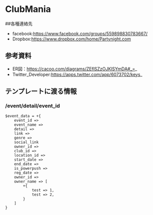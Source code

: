 ClubMania
=========

##各種連絡先
* facebook:https://www.facebook.com/groups/559898830783667/
* Dropbox:https://www.dropbox.com/home/Partynight.com

## 参考資料
* ER図：https://cacoo.com/diagrams/ZEflSZzOJKlSYmDA#_=_
* Twitter_Developer:https://apps.twitter.com/app/6073702/keys_

## テンプレートに渡る情報

### /event/detail/event_id
```
$event_data = +{
    event_id => 
    event_name => 
    detail =>
    link => 
    genre =>
    social_link
    owner_id =>
    club_id => 
    location_id => 
    start_date => 
    end_date => 
    is_powerpush => 
    reg_date => 
    owner_id => 
    owner_name => [
        +{
            test => 1,
            test => 2,
        }
    ]
}

```


